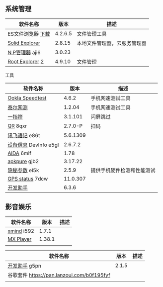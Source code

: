 

## 系统管理

| 软件名称                                                     | 版本    | 描述                         |
| ------------------------------------------------------------ | ------- | ---------------------------- |
| ES文件浏览器 [下载](https://pan.lanzoux.com/b0f1d7s2h)       | 4.2.6.5 | 文件管理工具                 |
| [Solid Explorer](https://pan.lanzoux.com/b0f19gdfa)          | 2.8.15  | 本地文件管理器，云服务管理器 |
| [N.P管理器](https://pan.lanzoux.com/b06m0cevg)  aji6         | 3.0.23  |                              |
| [Root Explorer](https://pan.lanzoux.com/b06ll1dfi)  [2](https://pan.lanzoui.com/b0f19kmud) | 4.9.10  | 文件管理                     |



工具

| 软件名称                                                   | 版本     | 描述                       |
| ---------------------------------------------------------- | -------- | -------------------------- |
| [Ookla Speedtest](https://pan.lanzoux.com/b0f19i6af)       | 4.6.2    | 手机网速测试工具           |
| [泰尔网测](https://myqqjd.lanzoui.com/b06ml2iaf)           | 1.2.04   | 手机网速测试工具           |
| [一指禅](https://estar.lanzoux.com/11o#)                   | 3.1.101  | 闪屏跳过                   |
| [QR](https://www.lanzoux.com/b06lnskqf)  8qxr              | 2.7\.0-P | 扫码                       |
| [讯飞语记](https://pan.lanzoux.com/b06llc0sj) e86t         | 5.6.1309 |                            |
| [设备信息](https://pan.lanzoux.com/b06mcp2le) DevInfo e5gl | 2.6.7.2  |                            |
| [AIDA](https://www.lanzoux.com/b06lo9kqh)  6mif            | 1.78     |                            |
| [apkpure](https://www.lanzoux.com/b06ljuo9a)  gjb2         | 3.17.22  |                            |
| [隐秘参数](https://myqqjd.lanzoux.com/b06mhavbi)  el5k     | 2.5.9    | 提供手机硬件检测和性能测试 |
| [GPS status](https://myqqjd.lanzoux.com/b06ltxx5i)  7dcw   | 11.0.307 |                            |
| [开发助手](https://pan.lanzoux.com/b06lmdxmd)              | 6.3.6    |                            |



## 影音娱乐

| 软件名称                                              | 版本   | 描述 |
| ----------------------------------------------------- | ------ | ---- |
| [xmind](https://pan.lanzoux.com/b06lkjpah)   i592     | 1.7.1  |      |
| [MX Player](https://pan.lanzoux.com/b0f19eo3c#666666) | 1.38.1 |      |
|                                                       |        |      |





| 软件名称                                                | 版本  | 描述 |
| ------------------------------------------------------- | ----- | ---- |
| [开发助手](https://pan.lanzoux.com/b06m5xvtc#g5pn) g5pn | 2.1.5 |      |
| 谷歌套件 https://pan.lanzoui.com/b0f195fyf              |       |      |
|                                                         |       |      |

